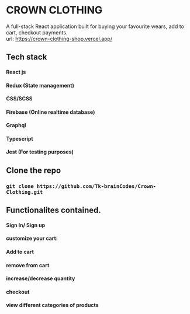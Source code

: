 # CROWN CLOTHING
A full-stack React application built for buying your favourite wears, add to cart, checkout payments. \
url: https://crown-clothing-shop.vercel.app/

## Tech stack 

#### React js
#### Redux (State management)
#### CSS/SCSS
#### Firebase (Online realtime database)
#### Graphql
#### Typescript
#### Jest (For testing purposes)




## Clone the repo
### `git clone https://github.com/Tk-brainCodes/Crown-Clothing.git`




## Functionalites contained.

#### Sign In/ Sign up 
#### customize your cart: 
#### Add to cart 
#### remove from cart 
#### increase/decrease quantity 
#### checkout 
#### view different categories of products
